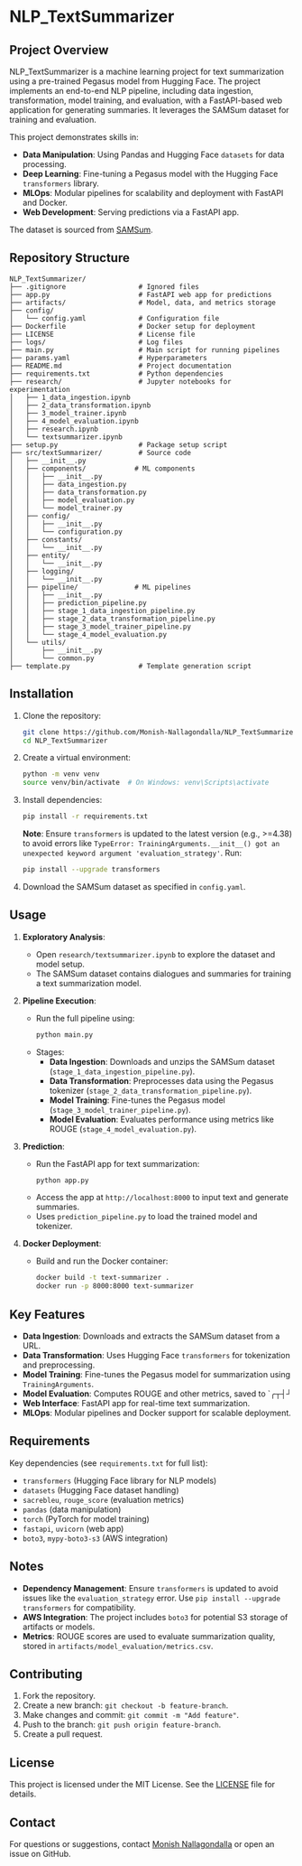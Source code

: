# NLP_TextSummarizer

## Project Overview
NLP_TextSummarizer is a machine learning project for text summarization using a pre-trained Pegasus model from Hugging Face. The project implements an end-to-end NLP pipeline, including data ingestion, transformation, model training, and evaluation, with a FastAPI-based web application for generating summaries. It leverages the SAMSum dataset for training and evaluation.

This project demonstrates skills in:
- **Data Manipulation**: Using Pandas and Hugging Face `datasets` for data processing.
- **Deep Learning**: Fine-tuning a Pegasus model with the Hugging Face `transformers` library.
- **MLOps**: Modular pipelines for scalability and deployment with FastAPI and Docker.
- **Web Development**: Serving predictions via a FastAPI app.

The dataset is sourced from [SAMSum](https://github.com/krishnaik06/datasets/raw/refs/heads/main/summarizer-data.zip).

## Repository Structure
```
NLP_TextSummarizer/
├── .gitignore                  # Ignored files
├── app.py                      # FastAPI web app for predictions
├── artifacts/                  # Model, data, and metrics storage
├── config/
│   └── config.yaml             # Configuration file
├── Dockerfile                  # Docker setup for deployment
├── LICENSE                     # License file
├── logs/                       # Log files
├── main.py                     # Main script for running pipelines
├── params.yaml                 # Hyperparameters
├── README.md                   # Project documentation
├── requirements.txt            # Python dependencies
├── research/                   # Jupyter notebooks for experimentation
│   ├── 1_data_ingestion.ipynb
│   ├── 2_data_transformation.ipynb
│   ├── 3_model_trainer.ipynb
│   ├── 4_model_evaluation.ipynb
│   ├── research.ipynb
│   └── textsummarizer.ipynb
├── setup.py                    # Package setup script
├── src/textSummarizer/         # Source code
│   ├── __init__.py
│   ├── components/            # ML components
│   │   ├── __init__.py
│   │   ├── data_ingestion.py
│   │   ├── data_transformation.py
│   │   ├── model_evaluation.py
│   │   └── model_trainer.py
│   ├── config/
│   │   ├── __init__.py
│   │   └── configuration.py
│   ├── constants/
│   │   └── __init__.py
│   ├── entity/
│   │   └── __init__.py
│   ├── logging/
│   │   └── __init__.py
│   ├── pipeline/              # ML pipelines
│   │   ├── __init__.py
│   │   ├── prediction_pipeline.py
│   │   ├── stage_1_data_ingestion_pipeline.py
│   │   ├── stage_2_data_transformation_pipeline.py
│   │   ├── stage_3_model_trainer_pipeline.py
│   │   └── stage_4_model_evaluation.py
│   └── utils/
│       ├── __init__.py
│       └── common.py
├── template.py                 # Template generation script
```

## Installation
1. Clone the repository:
   ```bash
   git clone https://github.com/Monish-Nallagondalla/NLP_TextSummarizer.git
   cd NLP_TextSummarizer
   ```
2. Create a virtual environment:
   ```bash
   python -m venv venv
   source venv/bin/activate  # On Windows: venv\Scripts\activate
   ```
3. Install dependencies:
   ```bash
   pip install -r requirements.txt
   ```
   **Note**: Ensure `transformers` is updated to the latest version (e.g., >=4.38) to avoid errors like `TypeError: TrainingArguments.__init__() got an unexpected keyword argument 'evaluation_strategy'`. Run:
   ```bash
   pip install --upgrade transformers
   ```
4. Download the SAMSum dataset as specified in `config.yaml`.

## Usage
1. **Exploratory Analysis**:
   - Open `research/textsummarizer.ipynb` to explore the dataset and model setup.
   - The SAMSum dataset contains dialogues and summaries for training a text summarization model.

2. **Pipeline Execution**:
   - Run the full pipeline using:
     ```bash
     python main.py
     ```
   - Stages:
     - **Data Ingestion**: Downloads and unzips the SAMSum dataset (`stage_1_data_ingestion_pipeline.py`).
     - **Data Transformation**: Preprocesses data using the Pegasus tokenizer (`stage_2_data_transformation_pipeline.py`).
     - **Model Training**: Fine-tunes the Pegasus model (`stage_3_model_trainer_pipeline.py`).
     - **Model Evaluation**: Evaluates performance using metrics like ROUGE (`stage_4_model_evaluation.py`).

3. **Prediction**:
   - Run the FastAPI app for text summarization:
     ```bash
     python app.py
     ```
   - Access the app at `http://localhost:8000` to input text and generate summaries.
   - Uses `prediction_pipeline.py` to load the trained model and tokenizer.

4. **Docker Deployment**:
   - Build and run the Docker container:
     ```bash
     docker build -t text-summarizer .
     docker run -p 8000:8000 text-summarizer
     ```

## Key Features
- **Data Ingestion**: Downloads and extracts the SAMSum dataset from a URL.
- **Data Transformation**: Uses Hugging Face `transformers` for tokenization and preprocessing.
- **Model Training**: Fine-tunes the Pegasus model for summarization using `TrainingArguments`.
- **Model Evaluation**: Computes ROUGE and other metrics, saved to `╭┬┤┘
- **Web Interface**: FastAPI app for real-time text summarization.
- **MLOps**: Modular pipelines and Docker support for scalable deployment.

## Requirements
Key dependencies (see `requirements.txt` for full list):
- `transformers` (Hugging Face library for NLP models)
- `datasets` (Hugging Face dataset handling)
- `sacrebleu`, `rouge_score` (evaluation metrics)
- `pandas` (data manipulation)
- `torch` (PyTorch for model training)
- `fastapi`, `uvicorn` (web app)
- `boto3`, `mypy-boto3-s3` (AWS integration)

## Notes
- **Dependency Management**: Ensure `transformers` is updated to avoid issues like the `evaluation_strategy` error. Use `pip install --upgrade transformers` for compatibility.
- **AWS Integration**: The project includes `boto3` for potential S3 storage of artifacts or models.
- **Metrics**: ROUGE scores are used to evaluate summarization quality, stored in `artifacts/model_evaluation/metrics.csv`.

## Contributing
1. Fork the repository.
2. Create a new branch: `git checkout -b feature-branch`.
3. Make changes and commit: `git commit -m "Add feature"`.
4. Push to the branch: `git push origin feature-branch`.
5. Create a pull request.

## License
This project is licensed under the MIT License. See the [LICENSE](LICENSE) file for details.

## Contact
For questions or suggestions, contact [Monish Nallagondalla](mailto:nsmonish@gmail.com) or open an issue on GitHub.
